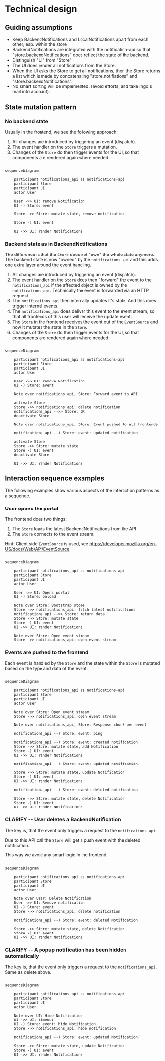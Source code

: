 # Technical design


## Guiding assumptions

- Keep BackendNotifications and LocalNotifications apart from each other,
  esp. within the store
- BackendNotifications are integrated with the notification-api so that
  "store.backendNotifications" does reflect the state of the backend.
- Distinguish "UI" from "Store"
- The UI does render all notifications from the Store.
- When the UI asks the Store to get all notifications, then the Store
  returns a list which is made by concatenating "store.notifiations"
  and "store.backendNotifications".
- No smart sorting will be implemented. (avoid efforts, and take Ingo's mail
  into account).


## State mutation pattern

### No backend state

Usually in the frontend, we see the following approach:

1. All changes are introduced by triggering an event (dispatch).
2. The event handler on the `Store` triggers a mutation.
3. Changes of the `Store` do then trigger events for the UI, so that components
   are rendered again where needed.


```mermaid

sequenceDiagram

    participant notifications_api as notifications-api
    participant Store
    participant UI
    actor User

    User ->> UI: remove Notification
    UI -) Store: event

    Store ->> Store: mutate state, remove notification

    Store -) UI: event

    UI ->> UI: render Notifications
```


### Backend state as in BackendNotifications

The difference is that the `Store` does not "own" the whole state anymore. The
backend state is now "owned" by the `notifications_api` and this adds one extra
layer around the event handling.

1. All changes are introduced by triggering an event (dispatch).
2. The event handler on the `Store` does then "forward" the event to the
   `notifications_api` if the affected object is owned by the
   `notifications_api`. Technically the event is forwarded via an HTTP request.
3. The `notifications_api` then internally updates it's state. And this does
   trigger internal events.
4. The `notifications_api` does deliver this event to the event stream, so that
   all frontends of this user will receive the update event.
5. The `Store` in the frontend receives the event out of the `EventSource` and
   now it mutates the state in the `Store`.
6. Changes of the `Store` do then trigger events for the UI, so that components
   are rendered again where needed.


```mermaid

sequenceDiagram

    participant notifications_api as notifications-api
    participant Store
    participant UI
    actor User

    User ->> UI: remove Notification
    UI -) Store: event

    Note over notifications_api, Store: Forward event to API

    activate Store
    Store ->> notifications_api: delete notification
    notifications_api -->> Store: OK
    deactivate Store

    Note over notifications_api, Store: Event pushed to all frontends

    notifications_api --) Store: event: updated notification

    activate Store
    Store ->> Store: mutate state
    Store -) UI: event
    deactivate Store

    UI ->> UI: render Notifications
```

## Interaction sequence examples

The following examples show various aspects of the interaction patterns as a
sequence.


### User opens the portal

The frontend does two things:

1. The `Store` loads the latest BackendNotifications from the API
2. The `Store` connects to the event stream.

Hint: Client side `EventSource` is used, see
https://developer.mozilla.org/en-US/docs/Web/API/EventSource

```mermaid

sequenceDiagram

    participant notifications_api as notifications-api
    participant Store
    participant UI
    actor User

    User ->> UI: Opens portal
    UI -) Store: onload

    Note over Store: Bootstrap store
    Store ->> notifications_api: fetch latest notifications
    notifications_api -->> Store: return data
    Store ->> Store: mutate state
    Store -) UI: event
    UI ->> UI: render Notifications

    Note over Store: Open event stream
    Store ->> notifications_api: open event stream

```


### Events are pushed to the frontend


Each event is handled by the `Store` and the state within the `Store` is mutated
based on the type and data of the event.


```mermaid

sequenceDiagram

    participant notifications_api as notifications-api
    participant Store
    participant UI
    actor User

    Note over Store: Open event stream
    Store ->> notifications_api: open event stream

    Note over notifications_api, Store: Response chunk per event

    notifications_api --) Store: event: ping

    notifications_api --) Store: event: created notification
    Store ->> Store: mutate state, add Notification
    Store -) UI: event
    UI ->> UI: render Notifications

    notifications_api --) Store: event: updated notification

    Store ->> Store: mutate state, update Notification
    Store -) UI: event
    UI ->> UI: render Notifications

    notifications_api --) Store: event: deleted notification

    Store ->> Store: mutate state, delete Notification
    Store -) UI: event
    UI ->> UI: render Notifications

```

### CLARIFY -- User deletes a BackendNotification

The key is, that the event only triggers a request to the `notifications_api`.

Due to this API call the `Store` will get a push event with the deleted
notification.

This way we avoid any smart logic in the frontend.

```mermaid

sequenceDiagram

    participant notifications_api as notifications-api
    participant Store
    participant UI
    actor User

    Note over User: Delete Notification
    User ->> UI: Remove notification
    UI -) Store: event
    Store ->> notifications_api: delete notification

    notifications_api --) Store: event: deleted Notification

    Store ->> Store: mutate state, delete Notification
    Store -) UI: event
    UI ->> UI: render Notifications
```

### CLARIFY -- A popup notification has been hidden automatically

The key is, that the event only triggers a request to the `notifications_api`.
Same as delete above.


```mermaid

sequenceDiagram

    participant notifications_api as notifications-api
    participant Store
    participant UI
    actor User

    Note over UI: Hide Notification
    UI ->> UI: timeout
    UI -) Store: event: hide Notification
    Store ->> notifications_api: hide notification

    notifications_api --) Store: event: updated Notification

    Store ->> Store: mutate state, update Notification
    Store -) UI: event
    UI ->> UI: render Notifications
```

